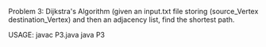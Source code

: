 Problem 3: Dijkstra's Algorithm (given an input.txt file storing (source_Vertex destination_Vertex) and then an adjacency list, find the shortest path.

USAGE:  javac P3.java
	java P3